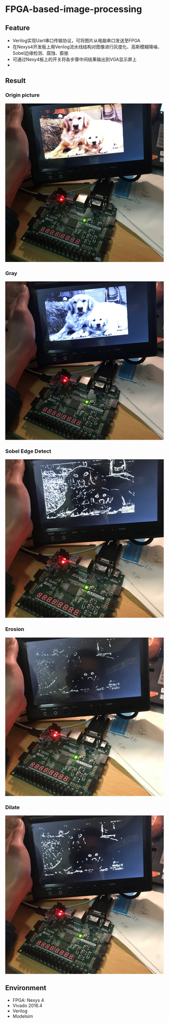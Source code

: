 # FPGA-based-image-processing
## Feature
* Verilog实现Uart串口传输协议，可将图片从电脑串口发送至FPGA 
* 在Nexys4开发板上用Verilog流水线结构对图像进行灰度化、高斯模糊降噪、Sobel边缘检测、腐蚀、膨胀
* 可通过Nexy4板上的开关将各步骤中间结果输出到VGA显示屏上
* 
## Result
### Origin picture
![origin](fig/result_origin.jpg)

### Gray
![gray](fig/result_gray.jpg)

### Sobel Edge Detect
![edge](fig/result_edge_detect.jpg)

### Erosion
![erosion](fig/result_erosion.jpg)

### Dilate
![dilate](fig/result_dilate.jpg)

## Environment
* FPGA: Nexys 4
* Vivado 2016.4
* Verilog
* Modelsim